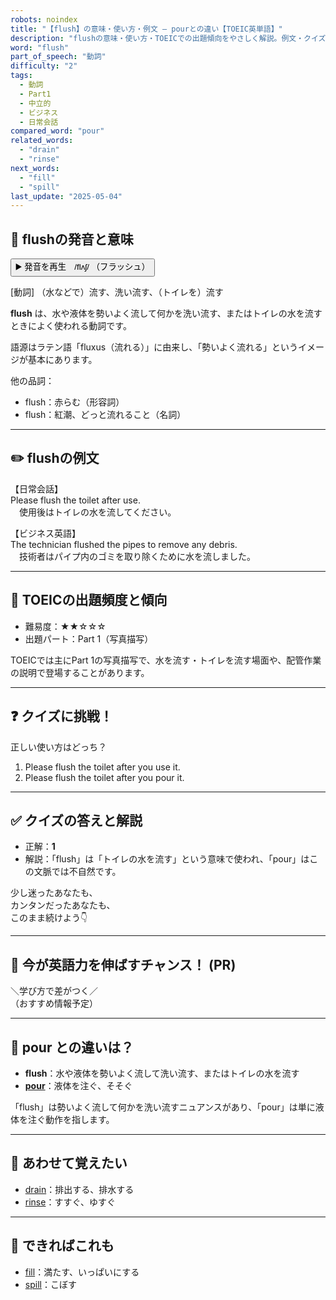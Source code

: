 ```yaml
---
robots: noindex
title: "【flush】の意味・使い方・例文 ― pourとの違い【TOEIC英単語】"
description: "flushの意味・使い方・TOEICでの出題傾向をやさしく解説。例文・クイズ付きでpourとの違いもわかりやすく学べます。"
word: "flush"
part_of_speech: "動詞"
difficulty: "2"
tags:
  - 動詞
  - Part1
  - 中立的
  - ビジネス
  - 日常会話
compared_word: "pour"
related_words:
  - "drain"
  - "rinse"
next_words:
  - "fill"
  - "spill"
last_update: "2025-05-04"
---
```


## 🔰 flushの発音と意味

<button class="play-audio" onclick="playTTS('flush')">
  <span class="play-audio-main">
    ▶️ 発音を再生　/flʌʃ/
  </span>
  <span class="play-audio-sub">
    （フラッシュ）
  </span>
</button>

[動詞] （水などで）流す、洗い流す、（トイレを）流す

**flush** は、水や液体を勢いよく流して何かを洗い流す、またはトイレの水を流すときによく使われる動詞です。

語源はラテン語「fluxus（流れる）」に由来し、「勢いよく流れる」というイメージが基本にあります。

他の品詞：  
- flush：赤らむ（形容詞）
- flush：紅潮、どっと流れること（名詞）

---

## ✏️ flushの例文

【日常会話】  
Please flush the toilet after use.  
　使用後はトイレの水を流してください。

【ビジネス英語】  
The technician flushed the pipes to remove any debris.  
　技術者はパイプ内のゴミを取り除くために水を流しました。

---

## 🎯 TOEICの出題頻度と傾向

- 難易度：★★☆☆☆
- 出題パート：Part 1（写真描写）

TOEICでは主にPart 1の写真描写で、水を流す・トイレを流す場面や、配管作業の説明で登場することがあります。

---

## ❓ クイズに挑戦！

正しい使い方はどっち？

1. Please flush the toilet after you use it.  
2. Please flush the toilet after you pour it.

---

## ✅ クイズの答えと解説

- 正解：**1**
- 解説：「flush」は「トイレの水を流す」という意味で使われ、「pour」はこの文脈では不自然です。

少し迷ったあなたも、  
カンタンだったあなたも、  
このまま続けよう👇️

---

## 🚀 今が英語力を伸ばすチャンス！ (PR)

<div class="info-center">
＼学び方で差がつく／<br>  
（おすすめ情報予定）
</div>

---

## 🤔  pour との違いは？

- **flush**：水や液体を勢いよく流して洗い流す、またはトイレの水を流す
- **[pour](/pour)**：液体を注ぐ、そそぐ

「flush」は勢いよく流して何かを洗い流すニュアンスがあり、「pour」は単に液体を注ぐ動作を指します。

---

## 🧩 あわせて覚えたい

- [drain](/drain)：排出する、排水する
- [rinse](/rinse)：すすぐ、ゆすぐ

---

## 📖 できればこれも

- [fill](/fill)：満たす、いっぱいにする
- [spill](/spill)：こぼす

<!-- cvid: aid00_bid15 -->
